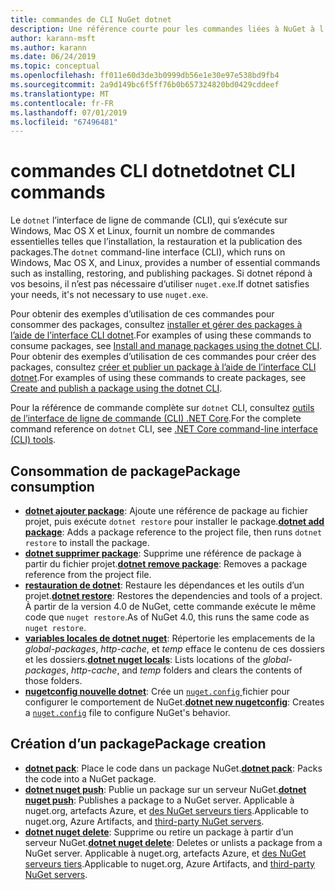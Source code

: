 ```yaml
---
title: commandes de CLI NuGet dotnet
description: Une référence courte pour les commandes liées à NuGet à l’aide de l’interface de ligne de commande dotnet.
author: karann-msft
ms.author: karann
ms.date: 06/24/2019
ms.topic: conceptual
ms.openlocfilehash: ff011e60d3de3b0999db56e1e30e97e538bd9fb4
ms.sourcegitcommit: 2a9d149bc6f5ff76b0b657324820bd0429cddeef
ms.translationtype: MT
ms.contentlocale: fr-FR
ms.lasthandoff: 07/01/2019
ms.locfileid: "67496481"
---
```

# <a name="dotnet-cli-commands"></a><span data-ttu-id="eb292-103">commandes CLI dotnet</span><span class="sxs-lookup"><span data-stu-id="eb292-103">dotnet CLI commands</span></span>

<span data-ttu-id="eb292-104">Le `dotnet` l’interface de ligne de commande (CLI), qui s’exécute sur Windows, Mac OS X et Linux, fournit un nombre de commandes essentielles telles que l’installation, la restauration et la publication des packages.</span><span class="sxs-lookup"><span data-stu-id="eb292-104">The `dotnet` command-line interface (CLI), which runs on Windows, Mac OS X, and Linux, provides a number of essential commands such as installing, restoring, and publishing packages.</span></span> <span data-ttu-id="eb292-105">Si dotnet répond à vos besoins, il n’est pas nécessaire d’utiliser `nuget.exe`.</span><span class="sxs-lookup"><span data-stu-id="eb292-105">If dotnet satisfies your needs, it's not necessary to use `nuget.exe`.</span></span>

<span data-ttu-id="eb292-106">Pour obtenir des exemples d’utilisation de ces commandes pour consommer des packages, consultez [installer et gérer des packages à l’aide de l’interface CLI dotnet](../consume-packages/install-use-packages-dotnet-cli.md).</span><span class="sxs-lookup"><span data-stu-id="eb292-106">For examples of using these commands to consume packages, see [Install and manage packages using the dotnet CLI](../consume-packages/install-use-packages-dotnet-cli.md).</span></span> <span data-ttu-id="eb292-107">Pour obtenir des exemples d’utilisation de ces commandes pour créer des packages, consultez [créer et publier un package à l’aide de l’interface CLI dotnet](../quickstart/create-and-publish-a-package-using-the-dotnet-cli.md).</span><span class="sxs-lookup"><span data-stu-id="eb292-107">For examples of using these commands to create packages, see [Create and publish a package using the dotnet CLI](../quickstart/create-and-publish-a-package-using-the-dotnet-cli.md).</span></span>

<span data-ttu-id="eb292-108">Pour la référence de commande complète sur `dotnet` CLI, consultez [outils de l’interface de ligne de commande (CLI) .NET Core](/dotnet/core/tools/?tabs=netcore2x).</span><span class="sxs-lookup"><span data-stu-id="eb292-108">For the complete command reference on `dotnet` CLI, see [.NET Core command-line interface (CLI) tools](/dotnet/core/tools/?tabs=netcore2x).</span></span>

## <a name="package-consumption"></a><span data-ttu-id="eb292-109">Consommation de package</span><span class="sxs-lookup"><span data-stu-id="eb292-109">Package consumption</span></span>

- <span data-ttu-id="eb292-110">[**dotnet ajouter package**](/dotnet/core/tools/dotnet-add-package): Ajoute une référence de package au fichier projet, puis exécute `dotnet restore` pour installer le package.</span><span class="sxs-lookup"><span data-stu-id="eb292-110">[**dotnet add package**](/dotnet/core/tools/dotnet-add-package): Adds a package reference to the project file, then runs `dotnet restore` to install the package.</span></span>
- <span data-ttu-id="eb292-111">[**dotnet supprimer package**](/dotnet/core/tools/dotnet-remove-package): Supprime une référence de package à partir du fichier projet.</span><span class="sxs-lookup"><span data-stu-id="eb292-111">[**dotnet remove package**](/dotnet/core/tools/dotnet-remove-package): Removes a package reference from the project file.</span></span>
- <span data-ttu-id="eb292-112">[**restauration de dotnet**](/dotnet/core/tools/dotnet-restore?tabs=netcore2x): Restaure les dépendances et les outils d’un projet.</span><span class="sxs-lookup"><span data-stu-id="eb292-112">[**dotnet restore**](/dotnet/core/tools/dotnet-restore?tabs=netcore2x): Restores the dependencies and tools of a project.</span></span> <span data-ttu-id="eb292-113">À partir de la version 4.0 de NuGet, cette commande exécute le même code que `nuget restore`.</span><span class="sxs-lookup"><span data-stu-id="eb292-113">As of NuGet 4.0, this runs the same code as `nuget restore`.</span></span>
- <span data-ttu-id="eb292-114">[**variables locales de dotnet nuget**](/dotnet/core/tools/dotnet-nuget-locals): Répertorie les emplacements de la *global-packages*, *http-cache*, et *temp* efface le contenu de ces dossiers et les dossiers.</span><span class="sxs-lookup"><span data-stu-id="eb292-114">[**dotnet nuget locals**](/dotnet/core/tools/dotnet-nuget-locals): Lists locations of the *global-packages*, *http-cache*, and *temp* folders and clears the contents of those folders.</span></span>
- <span data-ttu-id="eb292-115">[**nugetconfig nouvelle dotnet**](/dotnet/core/tools/dotnet-new): Crée un [ `nuget.config` ](../reference/nuget-config-file.md) fichier pour configurer le comportement de NuGet.</span><span class="sxs-lookup"><span data-stu-id="eb292-115">[**dotnet new nugetconfig**](/dotnet/core/tools/dotnet-new): Creates a [`nuget.config`](../reference/nuget-config-file.md) file to configure NuGet's behavior.</span></span>

## <a name="package-creation"></a><span data-ttu-id="eb292-116">Création d’un package</span><span class="sxs-lookup"><span data-stu-id="eb292-116">Package creation</span></span>

- <span data-ttu-id="eb292-117">[**dotnet pack**](/dotnet/core/tools/dotnet-pack?tabs=netcore2x): Place le code dans un package NuGet.</span><span class="sxs-lookup"><span data-stu-id="eb292-117">[**dotnet pack**](/dotnet/core/tools/dotnet-pack?tabs=netcore2x): Packs the code into a NuGet package.</span></span>
- <span data-ttu-id="eb292-118">[**dotnet nuget push**](/dotnet/core/tools/dotnet-nuget-push): Publie un package sur un serveur NuGet.</span><span class="sxs-lookup"><span data-stu-id="eb292-118">[**dotnet nuget push**](/dotnet/core/tools/dotnet-nuget-push): Publishes a package to a NuGet server.</span></span> <span data-ttu-id="eb292-119">Applicable à nuget.org, artefacts Azure, et [des NuGet serveurs tiers](../hosting-packages/overview.md).</span><span class="sxs-lookup"><span data-stu-id="eb292-119">Applicable to nuget.org, Azure Artifacts, and [third-party NuGet servers](../hosting-packages/overview.md).</span></span>
- <span data-ttu-id="eb292-120">[**dotnet nuget delete**](/dotnet/core/tools/dotnet-nuget-delete): Supprime ou retire un package à partir d’un serveur NuGet.</span><span class="sxs-lookup"><span data-stu-id="eb292-120">[**dotnet nuget delete**](/dotnet/core/tools/dotnet-nuget-delete): Deletes or unlists a package from a NuGet server.</span></span> <span data-ttu-id="eb292-121">Applicable à nuget.org, artefacts Azure, et [des NuGet serveurs tiers](../hosting-packages/overview.md).</span><span class="sxs-lookup"><span data-stu-id="eb292-121">Applicable to nuget.org, Azure Artifacts, and [third-party NuGet servers](../hosting-packages/overview.md).</span></span>
